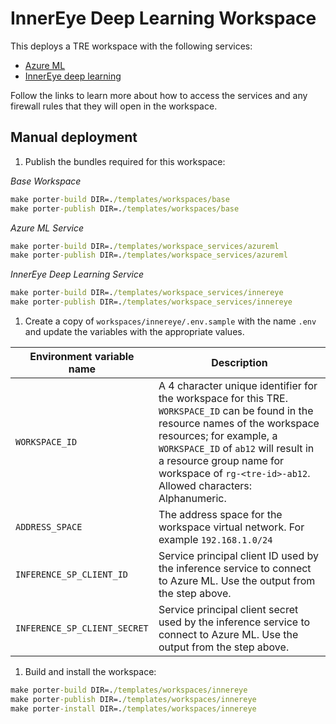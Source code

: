 # InnerEye Deep Learning Workspace

This deploys a TRE workspace with the following services:

- [Azure ML](../../../templates/workspace_services/azureml)
- [InnerEye deep learning](../../../templates/workspace_services/innereye)

Follow the links to learn more about how to access the services and any firewall rules that they will open in the workspace.

## Manual deployment

1. Publish the bundles required for this workspace:

  *Base Workspace*

  ```cmd
  make porter-build DIR=./templates/workspaces/base
  make porter-publish DIR=./templates/workspaces/base
  ```

  *Azure ML Service*

  ```cmd
  make porter-build DIR=./templates/workspace_services/azureml
  make porter-publish DIR=./templates/workspace_services/azureml
  ```

  *InnerEye Deep Learning Service*

  ```cmd
  make porter-build DIR=./templates/workspace_services/innereye
  make porter-publish DIR=./templates/workspace_services/innereye
  ```

1. Create a copy of `workspaces/innereye/.env.sample` with the name `.env` and update the variables with the appropriate values.

  | Environment variable name | Description |
  | ------------------------- | ----------- |
  | `WORKSPACE_ID` | A 4 character unique identifier for the workspace for this TRE. `WORKSPACE_ID` can be found in the resource names of the workspace resources; for example, a `WORKSPACE_ID` of `ab12` will result in a resource group name for workspace of `rg-<tre-id>-ab12`. Allowed characters: Alphanumeric. |
  | `ADDRESS_SPACE` | The address space for the workspace virtual network. For example `192.168.1.0/24`|
  | `INFERENCE_SP_CLIENT_ID` | Service principal client ID used by the inference service to connect to Azure ML. Use the output from the step above. |
  | `INFERENCE_SP_CLIENT_SECRET` | Service principal client secret used by the inference service to connect to Azure ML. Use the output from the step above. |

1. Build and install the workspace:

  ```cmd
  make porter-build DIR=./templates/workspaces/innereye
  make porter-publish DIR=./templates/workspaces/innereye
  make porter-install DIR=./templates/workspaces/innereye
  ```
